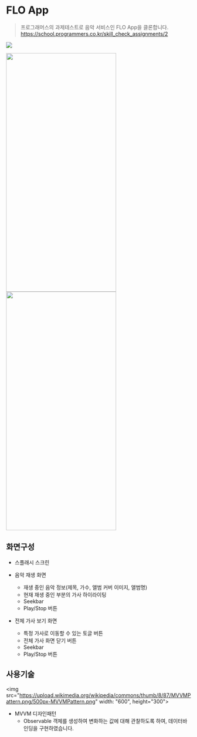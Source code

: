 # FLO App
> 프로그래머스의 과제테스트로 음악 서비스인 FLO App을 클론합니다.<br>
https://school.programmers.co.kr/skill_check_assignments/2

<img src="https://img.shields.io/badge/Swift-orange?style=flat-square&logo=Swift&logoColor=white"/>

<img src="https://user-images.githubusercontent.com/76645463/204215310-09b6fa9a-4ad8-4828-a340-7ab67ec73b7b.png" width="300" height="650">  <img src="https://user-images.githubusercontent.com/76645463/204215318-434774a0-3c53-4346-9cc0-ca166dc70821.png" width="300" height="650">

## 화면구성

- 스플래시 스크린

- 음악 재생 화면
  - 재생 중인 음악 정보(제목, 가수, 앨범 커버 이미지, 앨범명)
  - 현재 재생 중인 부분의 가사 하이라이팅
  - Seekbar
  - Play/Stop 버튼
- 전체 가사 보기 화면
  - 특정 가사로 이동할 수 있는 토글 버튼
  - 전체 가사 화면 닫기 버튼
  - Seekbar
  - Play/Stop 버튼

## 사용기술
<img src="https://upload.wikimedia.org/wikipedia/commons/thumb/8/87/MVVMPattern.png/500px-MVVMPattern.png" width: "600", height="300">


- MVVM 디자인패턴
  - Observable 객체를 생성하여 변화하는 값에 대해 관찰하도록 하여, 데이터바인딩을 구현하였습니다.
